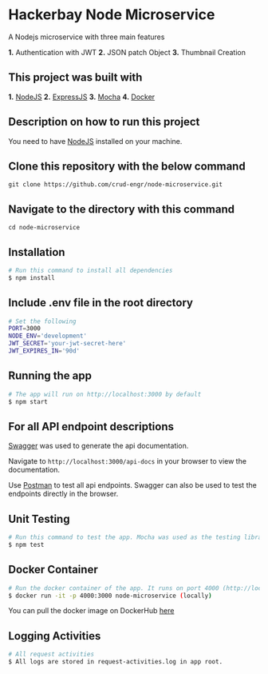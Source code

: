 # Hackerbay Node Microservice

A Nodejs microservice with three main features

 **1.** Authentication with JWT
 **2.** JSON patch Object
 **3.** Thumbnail Creation

## This project was built with

 **1.** [NodeJS](https://nodejs.org)
 **2.** [ExpressJS](https://expressjs.com/)
 **3.** [Mocha](https://mochajs.org/)
 **4.** [Docker](https://www.docker.com/get-started)

## Description on how to run this project

You need to have [NodeJS](https://nodejs.org/en/download/) installed on your machine.

## Clone this repository with the below command
```
git clone https://github.com/crud-engr/node-microservice.git
```

## Navigate to the directory with this command
```
cd node-microservice
```

## Installation 
```bash
# Run this command to install all dependencies
$ npm install
```

## Include .env file in the root directory 
```bash
# Set the following
PORT=3000
NODE_ENV='development'
JWT_SECRET='your-jwt-secret-here'
JWT_EXPIRES_IN='90d'
```

## Running the app

```bash
# The app will run on http://localhost:3000 by default
$ npm start
```

## For all API endpoint descriptions 
[Swagger](https://swagger.io/) was used to generate the api documentation.

Navigate to ``` http://localhost:3000/api-docs ``` in your browser to view the documentation.

Use [Postman](https://www.postman.com/downloads/) to test all api endpoints. Swagger can also be used to test the endpoints directly in the browser.

## Unit Testing

```bash
# Run this command to test the app. Mocha was used as the testing library and chai as the assertion library.
$ npm test
```

## Docker Container

```bash
# Run the docker container of the app. It runs on port 4000 (http://localhost:4000)
$ docker run -it -p 4000:3000 node-microservice (locally)
```
You can pull the docker image on DockerHub [here](https://hub.docker.com/r/crudengr/node-microservice)

## Logging Activities

```bash
# All request activities
$ All logs are stored in request-activities.log in app root.
```